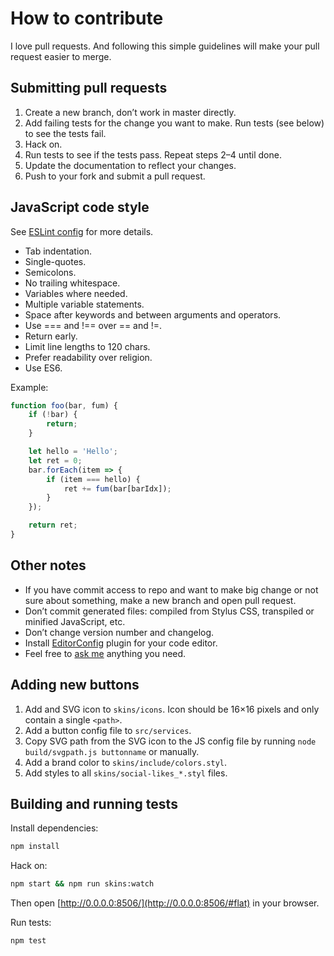 # How to contribute

I love pull requests. And following this simple guidelines will make your pull request easier to merge.


## Submitting pull requests

1. Create a new branch, don’t work in master directly.
2. Add failing tests for the change you want to make. Run tests (see below) to see the tests fail.
3. Hack on.
4. Run tests to see if the tests pass. Repeat steps 2–4 until done.
5. Update the documentation to reflect your changes.
6. Push to your fork and submit a pull request.


## JavaScript code style

See [ESLint config](https://github.com/tamiadev/eslint-config-tamia) for more details.

- Tab indentation.
- Single-quotes.
- Semicolons.
- No trailing whitespace.
- Variables where needed.
- Multiple variable statements.
- Space after keywords and between arguments and operators.
- Use === and !== over == and !=.
- Return early.
- Limit line lengths to 120 chars.
- Prefer readability over religion.
- Use ES6.

Example:

```js
function foo(bar, fum) {
    if (!bar) {
    	return;
    }

    let hello = 'Hello';
    let ret = 0;
    bar.forEach(item => {
        if (item === hello) {
            ret += fum(bar[barIdx]);
        }
    });

    return ret;
}
```


## Other notes

- If you have commit access to repo and want to make big change or not sure about something, make a new branch and open pull request.
- Don’t commit generated files: compiled from Stylus CSS, transpiled or minified JavaScript, etc.
- Don’t change version number and changelog.
- Install [EditorConfig](http://editorconfig.org/) plugin for your code editor.
- Feel free to [ask me](http://sapegin.me/contacts) anything you need.

## Adding new buttons

1. Add and SVG icon to `skins/icons`. Icon should be 16×16 pixels and only contain a single `<path>`.
2. Add a button config file to `src/services`.
3. Copy SVG path from the SVG icon to the JS config file by running `node build/svgpath.js buttonname` or manually.
4. Add a brand color to `skins/include/colors.styl`.
4. Add styles to all `skins/social-likes_*.styl` files.

## Building and running tests

Install dependencies:

```bash
npm install
```

Hack on:

```bash
npm start && npm run skins:watch
```

Then open [http://0.0.0.0:8506/](http://0.0.0.0:8506/#flat) in your browser.

Run tests:

```bash
npm test
```

